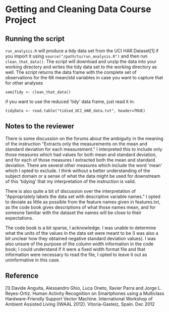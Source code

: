 # Getting and Cleaning Data Course Project

## Running the script
`run_analysis.R` will produce a tidy data set from the UCI HAR Dataset\[1\]
if you import it using `source("/path/to/run_analysis.R")` and then run `clean_that_data()`.
The script will download and unzip the data into your working directory and writes the tidy data set to the working directory as well. The script returns the data frame with the complete set of observations for the 66 mean/std variables in case you want to capture that for other analyses 
    
    semiTidy <- clean_that_data()

if you want to use the reduced 'tidy' data frame, just read it in: 

    tidyData <- read.table("tidied_UCI_HAR_data.txt", header=TRUE)

## Notes to the reviewer
There is some discussion on the forums about the ambiguity in the meaning of the instruction "Extracts only the measurements on the mean and standard deviation for each measurement."  I interpreted this to include only those measures which had values for both mean and standard deviation, and for each of those measures I extracted both the mean and standard deviation. There are several other measures which include the word 'mean' which I opted to exclude. I think without a better understanding of the subject domain or a sense of what the data might be used for downstream of this 'tidying' that my interpretation of the instruction is valid.

There is also quite a bit of discussion over the interpretation of "Appropriately labels the data set with descriptive variable names."  I opted to deviate as little as possible from the feature names given in features.txt, as the code book gives descriptions of what those names mean, and for someone familiar with the dataset the names will be close to their expectations.

The code book is a bit sparse, I acknowledge. I was unable to determine what the units of the values in the data set were meant to be (I was also a bit unclear how they obtained negative standard deviation values). I was also unsure of the purpose of the column width information in the code book; I could understand if it were a fixed width format file and that information were necessary to read the file, I opted to leave it out as uninformative in this case.

## Reference
\[1\] Davide Anguita, Alessandro Ghio, Luca Oneto, Xavier Parra and Jorge L. 
Reyes-Ortiz. Human Activity Recognition on Smartphones using a Multiclass 
Hardware-Friendly Support Vector Machine. International Workshop of Ambient 
Assisted Living (IWAAL 2012). Vitoria-Gasteiz, Spain. Dec 2012
